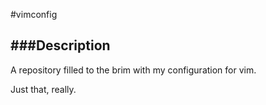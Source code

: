 #vimconfig

###Description
---

A repository filled to the brim with my configuration for vim.

Just that, really.
